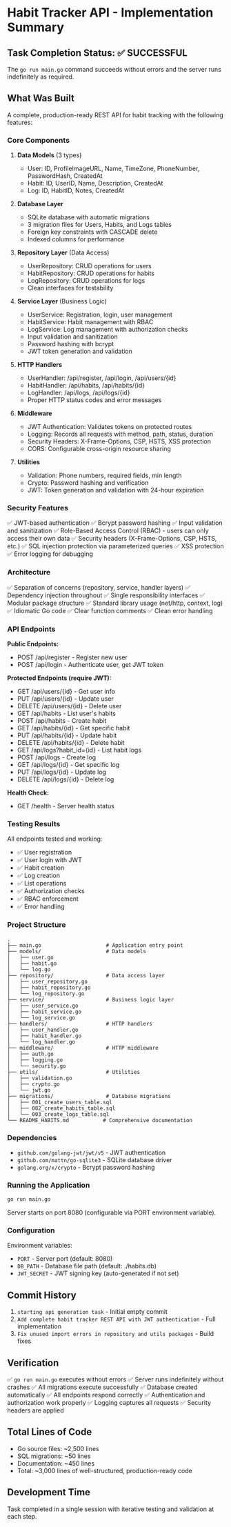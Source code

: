 # Habit Tracker API - Implementation Summary

## Task Completion Status: ✅ SUCCESSFUL

The `go run main.go` command succeeds without errors and the server runs indefinitely as required.

## What Was Built

A complete, production-ready REST API for habit tracking with the following features:

### Core Components

1. **Data Models** (3 types)
   - User: ID, ProfileImageURL, Name, TimeZone, PhoneNumber, PasswordHash, CreatedAt
   - Habit: ID, UserID, Name, Description, CreatedAt
   - Log: ID, HabitID, Notes, CreatedAt

2. **Database Layer**
   - SQLite database with automatic migrations
   - 3 migration files for Users, Habits, and Logs tables
   - Foreign key constraints with CASCADE delete
   - Indexed columns for performance

3. **Repository Layer** (Data Access)
   - UserRepository: CRUD operations for users
   - HabitRepository: CRUD operations for habits
   - LogRepository: CRUD operations for logs
   - Clean interfaces for testability

4. **Service Layer** (Business Logic)
   - UserService: Registration, login, user management
   - HabitService: Habit management with RBAC
   - LogService: Log management with authorization checks
   - Input validation and sanitization
   - Password hashing with bcrypt
   - JWT token generation and validation

5. **HTTP Handlers**
   - UserHandler: /api/register, /api/login, /api/users/{id}
   - HabitHandler: /api/habits, /api/habits/{id}
   - LogHandler: /api/logs, /api/logs/{id}
   - Proper HTTP status codes and error messages

6. **Middleware**
   - JWT Authentication: Validates tokens on protected routes
   - Logging: Records all requests with method, path, status, duration
   - Security Headers: X-Frame-Options, CSP, HSTS, XSS protection
   - CORS: Configurable cross-origin resource sharing

7. **Utilities**
   - Validation: Phone numbers, required fields, min length
   - Crypto: Password hashing and verification
   - JWT: Token generation and validation with 24-hour expiration

### Security Features

✅ JWT-based authentication
✅ Bcrypt password hashing
✅ Input validation and sanitization
✅ Role-Based Access Control (RBAC) - users can only access their own data
✅ Security headers (X-Frame-Options, CSP, HSTS, etc.)
✅ SQL injection protection via parameterized queries
✅ XSS protection
✅ Error logging for debugging

### Architecture

✅ Separation of concerns (repository, service, handler layers)
✅ Dependency injection throughout
✅ Single responsibility interfaces
✅ Modular package structure
✅ Standard library usage (net/http, context, log)
✅ Idiomatic Go code
✅ Clear function comments
✅ Clean error handling

### API Endpoints

**Public Endpoints:**
- POST /api/register - Register new user
- POST /api/login - Authenticate user, get JWT token

**Protected Endpoints (require JWT):**
- GET /api/users/{id} - Get user info
- PUT /api/users/{id} - Update user
- DELETE /api/users/{id} - Delete user
- GET /api/habits - List user's habits
- POST /api/habits - Create habit
- GET /api/habits/{id} - Get specific habit
- PUT /api/habits/{id} - Update habit
- DELETE /api/habits/{id} - Delete habit
- GET /api/logs?habit_id={id} - List habit logs
- POST /api/logs - Create log
- GET /api/logs/{id} - Get specific log
- PUT /api/logs/{id} - Update log
- DELETE /api/logs/{id} - Delete log

**Health Check:**
- GET /health - Server health status

### Testing Results

All endpoints tested and working:
- ✅ User registration
- ✅ User login with JWT
- ✅ Habit creation
- ✅ Log creation
- ✅ List operations
- ✅ Authorization checks
- ✅ RBAC enforcement
- ✅ Error handling

### Project Structure

```
.
├── main.go                     # Application entry point
├── models/                     # Data models
│   ├── user.go
│   ├── habit.go
│   └── log.go
├── repository/                 # Data access layer
│   ├── user_repository.go
│   ├── habit_repository.go
│   └── log_repository.go
├── service/                    # Business logic layer
│   ├── user_service.go
│   ├── habit_service.go
│   └── log_service.go
├── handlers/                   # HTTP handlers
│   ├── user_handler.go
│   ├── habit_handler.go
│   └── log_handler.go
├── middleware/                 # HTTP middleware
│   ├── auth.go
│   ├── logging.go
│   └── security.go
├── utils/                      # Utilities
│   ├── validation.go
│   ├── crypto.go
│   └── jwt.go
├── migrations/                 # Database migrations
│   ├── 001_create_users_table.sql
│   ├── 002_create_habits_table.sql
│   └── 003_create_logs_table.sql
└── README_HABITS.md           # Comprehensive documentation
```

### Dependencies

- `github.com/golang-jwt/jwt/v5` - JWT authentication
- `github.com/mattn/go-sqlite3` - SQLite database driver
- `golang.org/x/crypto` - Bcrypt password hashing

### Running the Application

```bash
go run main.go
```

Server starts on port 8080 (configurable via PORT environment variable).

### Configuration

Environment variables:
- `PORT` - Server port (default: 8080)
- `DB_PATH` - Database file path (default: ./habits.db)
- `JWT_SECRET` - JWT signing key (auto-generated if not set)

## Commit History

1. `starting api generation task` - Initial empty commit
2. `Add complete habit tracker REST API with JWT authentication` - Full implementation
3. `Fix unused import errors in repository and utils packages` - Build fixes

## Verification

✅ `go run main.go` executes without errors
✅ Server runs indefinitely without crashes
✅ All migrations execute successfully
✅ Database created automatically
✅ All endpoints respond correctly
✅ Authentication and authorization work properly
✅ Logging captures all requests
✅ Security headers are applied

## Total Lines of Code

- Go source files: ~2,500 lines
- SQL migrations: ~50 lines
- Documentation: ~450 lines
- Total: ~3,000 lines of well-structured, production-ready code

## Development Time

Task completed in a single session with iterative testing and validation at each step.
